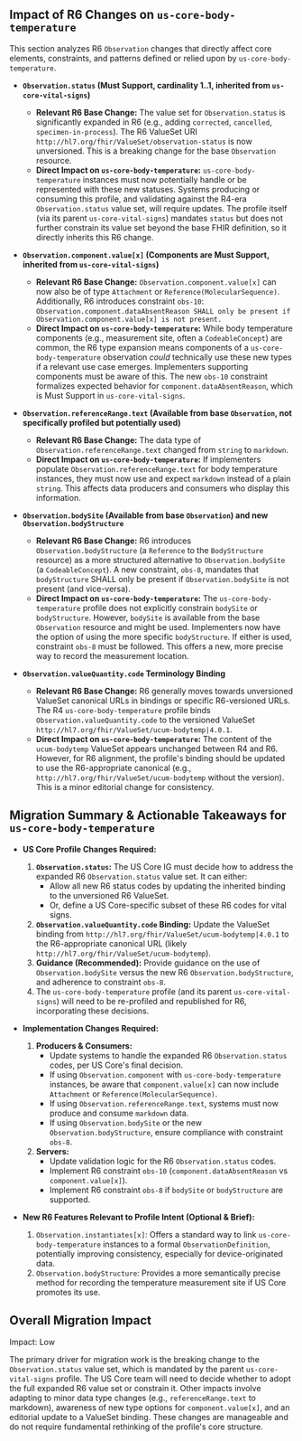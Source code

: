 ## Impact of R6 Changes on `us-core-body-temperature`

This section analyzes R6 `Observation` changes that directly affect core elements, constraints, and patterns defined or relied upon by `us-core-body-temperature`.

*   **`Observation.status` (Must Support, cardinality 1..1, inherited from `us-core-vital-signs`)**
    *   **Relevant R6 Base Change:** The value set for `Observation.status` is significantly expanded in R6 (e.g., adding `corrected`, `cancelled`, `specimen-in-process`). The R6 ValueSet URI `http://hl7.org/fhir/ValueSet/observation-status` is now unversioned. This is a breaking change for the base `Observation` resource.
    *   **Direct Impact on `us-core-body-temperature`:** `us-core-body-temperature` instances must now potentially handle or be represented with these new statuses. Systems producing or consuming this profile, and validating against the R4-era `Observation.status` value set, will require updates. The profile itself (via its parent `us-core-vital-signs`) mandates `status` but does not further constrain its value set beyond the base FHIR definition, so it directly inherits this R6 change.

*   **`Observation.component.value[x]` (Components are Must Support, inherited from `us-core-vital-signs`)**
    *   **Relevant R6 Base Change:** `Observation.component.value[x]` can now also be of type `Attachment` or `Reference(MolecularSequence)`. Additionally, R6 introduces constraint `obs-10`: `Observation.component.dataAbsentReason SHALL only be present if Observation.component.value[x] is not present.`
    *   **Direct Impact on `us-core-body-temperature`:** While body temperature components (e.g., measurement site, often a `CodeableConcept`) are common, the R6 type expansion means components of a `us-core-body-temperature` observation *could* technically use these new types if a relevant use case emerges. Implementers supporting components must be aware of this. The new `obs-10` constraint formalizes expected behavior for `component.dataAbsentReason`, which is Must Support in `us-core-vital-signs`.

*   **`Observation.referenceRange.text` (Available from base `Observation`, not specifically profiled but potentially used)**
    *   **Relevant R6 Base Change:** The data type of `Observation.referenceRange.text` changed from `string` to `markdown`.
    *   **Direct Impact on `us-core-body-temperature`:** If implementers populate `Observation.referenceRange.text` for body temperature instances, they must now use and expect `markdown` instead of a plain `string`. This affects data producers and consumers who display this information.

*   **`Observation.bodySite` (Available from base `Observation`) and new `Observation.bodyStructure`**
    *   **Relevant R6 Base Change:** R6 introduces `Observation.bodyStructure` (a `Reference` to the `BodyStructure` resource) as a more structured alternative to `Observation.bodySite` (a `CodeableConcept`). A new constraint, `obs-8`, mandates that `bodyStructure` SHALL only be present if `Observation.bodySite` is not present (and vice-versa).
    *   **Direct Impact on `us-core-body-temperature`:** The `us-core-body-temperature` profile does not explicitly constrain `bodySite` or `bodyStructure`. However, `bodySite` is available from the base `Observation` resource and might be used. Implementers now have the option of using the more specific `bodyStructure`. If either is used, constraint `obs-8` must be followed. This offers a new, more precise way to record the measurement location.

*   **`Observation.valueQuantity.code` Terminology Binding**
    *   **Relevant R6 Base Change:** R6 generally moves towards unversioned ValueSet canonical URLs in bindings or specific R6-versioned URLs. The R4 `us-core-body-temperature` profile binds `Observation.valueQuantity.code` to the versioned ValueSet `http://hl7.org/fhir/ValueSet/ucum-bodytemp|4.0.1`.
    *   **Direct Impact on `us-core-body-temperature`:** The content of the `ucum-bodytemp` ValueSet appears unchanged between R4 and R6. However, for R6 alignment, the profile's binding should be updated to use the R6-appropriate canonical (e.g., `http://hl7.org/fhir/ValueSet/ucum-bodytemp` without the version). This is a minor editorial change for consistency.

## Migration Summary & Actionable Takeaways for `us-core-body-temperature`

*   **US Core Profile Changes Required:**
    1.  **`Observation.status`:** The US Core IG must decide how to address the expanded R6 `Observation.status` value set. It can either:
        *   Allow all new R6 status codes by updating the inherited binding to the unversioned R6 ValueSet.
        *   Or, define a US Core-specific subset of these R6 codes for vital signs.
    2.  **`Observation.valueQuantity.code` Binding:** Update the ValueSet binding from `http://hl7.org/fhir/ValueSet/ucum-bodytemp|4.0.1` to the R6-appropriate canonical URL (likely `http://hl7.org/fhir/ValueSet/ucum-bodytemp`).
    3.  **Guidance (Recommended):** Provide guidance on the use of `Observation.bodySite` versus the new R6 `Observation.bodyStructure`, and adherence to constraint `obs-8`.
    4.  The `us-core-body-temperature` profile (and its parent `us-core-vital-signs`) will need to be re-profiled and republished for R6, incorporating these decisions.

*   **Implementation Changes Required:**
    1.  **Producers & Consumers:**
        *   Update systems to handle the expanded R6 `Observation.status` codes, per US Core's final decision.
        *   If using `Observation.component` with `us-core-body-temperature` instances, be aware that `component.value[x]` can now include `Attachment` or `Reference(MolecularSequence)`.
        *   If using `Observation.referenceRange.text`, systems must now produce and consume `markdown` data.
        *   If using `Observation.bodySite` or the new `Observation.bodyStructure`, ensure compliance with constraint `obs-8`.
    2.  **Servers:**
        *   Update validation logic for the R6 `Observation.status` codes.
        *   Implement R6 constraint `obs-10` (`component.dataAbsentReason` vs `component.value[x]`).
        *   Implement R6 constraint `obs-8` if `bodySite` or `bodyStructure` are supported.

*   **New R6 Features Relevant to Profile Intent (Optional & Brief):**
    1.  `Observation.instantiates[x]`: Offers a standard way to link `us-core-body-temperature` instances to a formal `ObservationDefinition`, potentially improving consistency, especially for device-originated data.
    2.  `Observation.bodyStructure`: Provides a more semantically precise method for recording the temperature measurement site if US Core promotes its use.

## Overall Migration Impact
Impact: Low

The primary driver for migration work is the breaking change to the `Observation.status` value set, which is mandated by the parent `us-core-vital-signs` profile. The US Core team will need to decide whether to adopt the full expanded R6 value set or constrain it. Other impacts involve adapting to minor data type changes (e.g., `referenceRange.text` to markdown), awareness of new type options for `component.value[x]`, and an editorial update to a ValueSet binding. These changes are manageable and do not require fundamental rethinking of the profile's core structure.